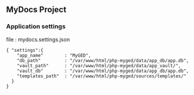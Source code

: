 ## MyDocs Project

### Application settings

file : mydocs.settings.json

```
{ "settings":{
    "app_name"        : "MyGED",
    "db_path"         : "/var/www/html/php-myged/data/app_db/app.db",
    "vault_path"      : "/var/www/html/php-myged/data/app_vault/",
    "vault_db"        : "/var/www/html/php-myged/data/app_db/app.db",
    "templates_path"  : "/var/www/html/php-myged/sources/templates/"
  }
}
```
